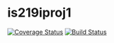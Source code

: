 # is219iproj1
<a href='https://coveralls.io/github/jlimtian/is219iproj1?branch=master'><img src='https://coveralls.io/repos/github/jlimtian/is219iproj1/badge.svg?branch=master' alt='Coverage Status' /></a>
[![Build Status](https://travis-ci.com/jlimtian/is219iproj1.svg?branch=master)](https://travis-ci.com/jlimtian/is219iproj1)
